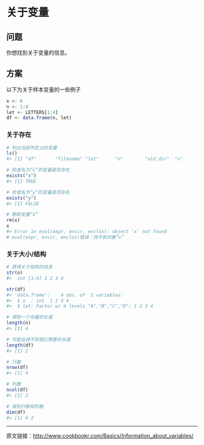
# 关于变量



## 问题

你想找到关于变量的信息。



## 方案

以下为关于样本变量的一些例子

```R
x <- 6
n <- 1:4
let <- LETTERS[1:4]
df <- data.frame(n, let)
```

### 关于存在

```R
# 列出当前所定义的变量
ls()
#> [1] "df"       "filename" "let"      "n"        "old_dir"  "x"

# 检查名为“x”的变量是否存在
exists("x")
#> [1] TRUE

# 检查名为“y”的变量是否存在
exists("y")
#> [1] FALSE

# 删除变量“x”
rm(x)
x
#> Error in eval(expr, envir, enclos): object 'x' not found
# eval(expr, envir, enclos)错误：找不到对象“x”
```

### 关于大小/结构

```R
# 获得关于结构的信息
str(n)
#>  int [1:4] 1 2 3 4

str(df)
#> 'data.frame':	4 obs. of  2 variables:
#>  $ n  : int  1 2 3 4
#>  $ let: Factor w/ 4 levels "A","B","C","D": 1 2 3 4

# 得到一个向量的长度
length(n)
#> [1] 4

# 可能会得不到我们想要的长度
length(df)
#> [1] 2

# 行数
nrow(df)
#> [1] 4

# 列数
ncol(df)
#> [1] 2

# 得到行数和列数
dim(df)
#> [1] 4 2
```



---

原文链接：<http://www.cookbookr.com/Basics/Information_about_variables/>

